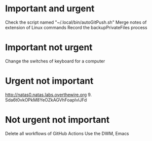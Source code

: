 # Important and urgent
Check the script named "~/.local/bin/autoGitPush.sh"
Merge notes of extension of Linux commands
Record the backupPrivateFiles process
# Important not urgent
Change the switches of keyboard for a computer
# Urgent not important
http://natas0.natas.labs.overthewire.org
9. Sda6t0vkOPkM8YeOZkAGVhFoaplvlJFd
# Not urgent not important
Delete all workflows of GitHub Actions
Use the DWM, Emacs
